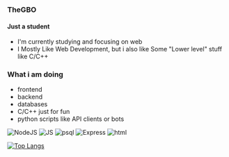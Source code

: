 ### TheGBO
#### Just a student
- I'm currently studying and focusing on web
- I Mostly Like Web Development, but i also like Some "Lower level" stuff like C/C++
### What i am doing
- frontend
- backend
- databases
- C/C++ just for fun
- python scripts like API clients or bots

![NodeJS](https://img.shields.io/badge/Node.js-43853D?style=for-the-badge&logo=node.js&logoColor=white) ![JS](https://img.shields.io/badge/JavaScript-F7DF1E?style=for-the-badge&logo=javascript&logoColor=black) ![psql](https://img.shields.io/badge/PostgreSQL-316192?style=for-the-badge&logo=postgresql&logoColor=white) ![Express](https://img.shields.io/badge/Express.js-404D59?style=for-the-badge) ![html](https://img.shields.io/badge/HTML5-E34F26?style=for-the-badge&logo=html5&logoColor=white) 

[![Top Langs](https://github-readme-stats.vercel.app/api/top-langs/?username=TheGBO&exclude_repo=github-readme-stats,anuraghazra.github.io)](https://github.com/anuraghazra/github-readme-stats)
